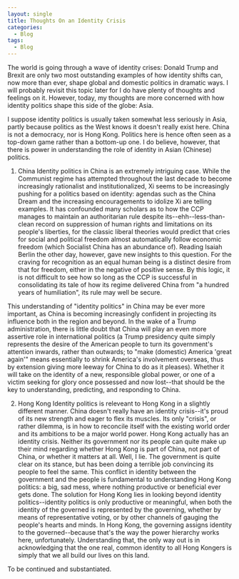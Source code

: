 ```yaml
---
layout: single
title: Thoughts On an Identity Crisis
categories: 
  - Blog
tags:
  - Blog
---
```

The world is going through a wave of identity crises: Donald Trump and Brexit are only two most outstanding examples of how identity shifts can, now more than ever, shape global and domestic politics in dramatic ways. I will probably revisit this topic later for I do have plenty of thoughts and feelings on it.
However, today, my thoughts are more concerned with how identity politics shape this side of the globe: Asia.

I suppose identity politics is usually taken somewhat less seriously in Asia, partly because politics as the West knows it doesn't really exist here. China is not a democracy, nor is Hong Kong. Politics here is hence often seen as a top-down game rather than a bottom-up one. I do believe, however, that there is power in understanding the role of identity in Asian (Chinese) politics.

1) China
Identity politics in China is an extremely intriguing case. While the Communist regime has attempted throughout the last decade to become increasingly rationalist and institutionalized, Xi seems to be increasingly pushing for a politics based on identity: agendas such as the China Dream and the increasing encouragements to idolize Xi are telling examples.
It has confounded many scholars as to how the CCP manages to maintain an authoritarian rule despite its--ehh--less-than-clean record on suppression of human rights and limitations on its people's liberties, for the classic liberal theories would predict that cries for social and political freedom almost automatically follow economic freedom (which Socialist China has an abundance of).
Reading Isaiah Berlin the other day, however, gave new insights to this question. For the craving for recognition as an equal human being is a distinct desire from that for freedom, either in the negative of positive sense.
By this logic, it is not difficult to see how so long as the CCP is successful in consolidating its tale of how its regime delivered China from "a hundred years of humiliation", its rule may well be secure.

This understanding of "identity politics" in China may be ever more important, as China is becoming increasingly confident in projecting its influence both in the region and beyond. In the wake of a Trump administration, there is little doubt that China will play an even more assertive role in international politics (a Trump presidency quite simply represents the desire of the American people to turn its government's attention inwards, rather than outwards; to "make (domestic) America 'great again'" means essentially to shrink America's involvement overseas, thus by extension giving more leeway for China to do as it pleases). Whether it will take on the identity of a new, responsible global power, or one of a victim seeking for glory once possessed and now lost--that should be the key to understanding, predicting, and responding to China.

2) Hong Kong
Identity politics is releveant to Hong Kong in a slightly different manner. China doesn't really have an identity crisis--it's proud of its new strength and eager to flex its muscles. Its only "crisis", or rather dilemma, is in how to reconcile itself with the existing world order and its ambitions to be a major world power.
Hong Kong actually has an identity crisis. Neither its government nor its people can quite make up their mind regarding whether Hong Kong is part of China, not part of China, or whether it matters at all. Well, I lie. The government is quite clear on its stance, but has been doing a terrible job convincing its people to feel the same.
This conflict in identity between the government and the people is fundamental to understanding Hong Kong politics: a big, sad mess, where nothing productive or beneficial ever gets done. 
The solution for Hong Kong lies in looking beyond identity politics--identity politics is only productive or meaningful, when both the identity of the governed is represented by the governing, whether by means of representative voting, or by other channels of gauging the people's hearts and minds. In Hong Kong, the governing assigns identity to the governed--because that's the way the power hierarchy works here, unfortunately.
Understanding that, the only way out is in acknowledging that the one real, common identity to all Hong Kongers is simply that we all build our lives on this land.


To be continued and substantiated.

